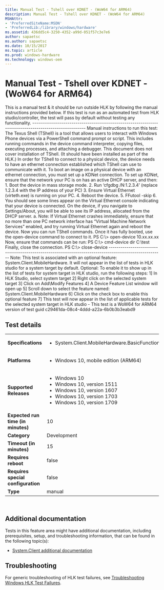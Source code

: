 ```yaml
---
title: Manual Test - Tshell over KDNET - (WoW64 for ARM64)
description: Manual Test - Tshell over KDNET - (WoW64 for ARM64)
MSHAttr:
- 'PreferredSiteName:MSDN'
- 'PreferredLib:/library/windows/hardware'
ms.assetid: 436dd5c4-3250-4352-a99d-051f57c3e7e6
author: sapaetsc
ms.author: sapaetsc
ms.date: 10/15/2017
ms.topic: article
ms.prod: windows-hardware
ms.technology: windows-oem
---
```


# <span id="p_hlk_test.97b3a80c-fe44-4984-979b-8594962df9be"></span>Manual Test - Tshell over KDNET - (WoW64 for ARM64)


This is a manual test & it should be run outside HLK by following the manual instructions provided below. If this test is run as an automated test from HLK studio/controller, the test will pass by default without testing any functionality. --------------------------------------------------------------------------------------------------------- Manual instructions to run this test: The Texus Shell (TShell) is a tool that allows users to interact with Windows Phone devices via a PowerShell command prompt or script. This includes running commands in the device command interpreter, copying files, executing processes, and attaching a debugger. This document does not cover installation of TShell. (It should have been installed as part of the HLK.) In order for TShell to connect to a physical device, the device needs to have an ethernet connection established which TShell can use to communicate with it. To boot an image on a physical device with an ethernet connection, you must set up a KDNet connection. To set up KDNet, ensure that the network your PC is on has an active DHCP server, and then: 1. Boot the device in mass storage mode. 2. Run ‘cfgdbg /N:1.2.3.4’ (replace 1.2.3.4 with the IP address of your PC) 3. Ensure Virtual Ethernet (virteth.exe) is running on your PC. 4. Reboot the device. 5. FFutool -skip 6. You should see some lines appear on the Virtual Ethernet console indicating that your device is connected. On the device, if you navigate to Settings/About, you will be able to see its IP address, allocated from the DHCP server. a. Note: If Virtual Ethernet crashes immediately, ensure that no more than one PC network interface has “Virtual Machine Network Services” enabled, and try running Virtual Ethernet again and reboot the device. Now you can run TShell commands. Once it has fully booted, use the open-device command to connect to it. PS C:\\&gt; open-device 10.xx.xx.xx Now, ensure that commands can be run: PS C:\\&gt; cmd-device dir C:\\test Finally, close the connection. PS C:\\&gt; close-device --------------------------------------------------------------------------------------------------------- Note: This test is associated with an optional feature: System.Client.MobileHardware. It will not appear in the list of tests in HLK studio for a system target by default. Optional: To enable it to show up in the list of tests for system target in HLK studio, run the following steps: 1\] In HLK Studio, select system target 2\] Right click on the selected system target 3\] Click on Add\\Modify Features 4\] A Device Feature List window will open up 5\] Scroll down to select the feature named: System.Client.MobileHardware 6\] Click on the check box to enable this optional feature 7\] This test will now appear in the list of applicable tests for the selected system target in HLK studio - This test is a WoW64 for ARM64 version of test guid c29461da-08c4-4ddd-a22a-6b0b3b3eabd9

## Test details
|||
|---|---|
| **Specifications**  | <ul><li>System.Client.MobileHardware.BasicFunctionality</li></ul> |  
| **Platforms**   | <ul><li>Windows 10, mobile edition (ARM64)</li></ul> |
| **Supported Releases** | <ul><li>Windows 10</li><li>Windows 10, version 1511</li><li>Windows 10, version 1607</li><li>Windows 10, version 1703</li><li>Windows 10, version 1709</li></ul> |
|**Expected run time (in minutes)**| 10 |
|**Category**| Development |
|**Timeout (in minutes)**| 15 |
|**Requires reboot**| false |
|**Requires special configuration**| false |
|**Type**| manual |

 

## <span id="Additional_documentation"></span><span id="additional_documentation"></span><span id="ADDITIONAL_DOCUMENTATION"></span>Additional documentation


Tests in this feature area might have additional documentation, including prerequisites, setup, and troubleshooting information, that can be found in the following topic(s):

-   [System.Client additional documentation](system-client-additional-documentation.md)

## <span id="Troubleshooting"></span><span id="troubleshooting"></span><span id="TROUBLESHOOTING"></span>Troubleshooting


For generic troubleshooting of HLK test failures, see [Troubleshooting Windows HLK Test Failures](..\user\troubleshooting-windows-hlk-test-failures.md).

 

 






